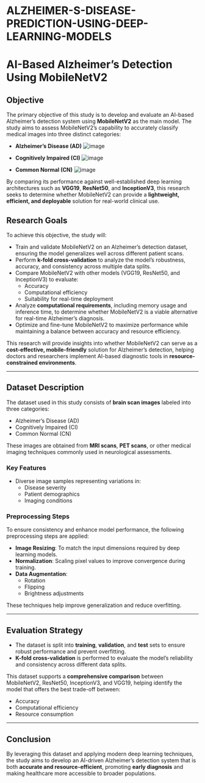 # ALZHEIMER-S-DISEASE-PREDICTION-USING-DEEP-LEARNING-MODELS

# AI-Based Alzheimer’s Detection Using MobileNetV2

## Objective

The primary objective of this study is to develop and evaluate an AI-based Alzheimer’s detection system using **MobileNetV2** as the main model. The study aims to assess MobileNetV2’s capability to accurately classify medical images into three distinct categories:

- **Alzheimer’s Disease (AD)** ![image](https://github.com/user-attachments/assets/e2d84d0b-a72a-4671-861c-e18d1aa2c493)

- **Cognitively Impaired (CI)** ![image](https://github.com/user-attachments/assets/4a6f7b07-68e0-4d48-afd4-5f6979f100a2)

- **Common Normal (CN)** ![image](https://github.com/user-attachments/assets/dee95ab4-3f40-4940-931b-c817c70770b8)


By comparing its performance against well-established deep learning architectures such as **VGG19**, **ResNet50**, and **InceptionV3**, this research seeks to determine whether MobileNetV2 can provide a **lightweight, efficient, and deployable** solution for real-world clinical use.

## Research Goals

To achieve this objective, the study will:

- Train and validate MobileNetV2 on an Alzheimer’s detection dataset, ensuring the model generalizes well across different patient scans.
- Perform **k-fold cross-validation** to analyze the model’s robustness, accuracy, and consistency across multiple data splits.
- Compare MobileNetV2 with other models (VGG19, ResNet50, and InceptionV3) to evaluate:
  - Accuracy
  - Computational efficiency
  - Suitability for real-time deployment
- Analyze **computational requirements**, including memory usage and inference time, to determine whether MobileNetV2 is a viable alternative for real-time Alzheimer’s diagnosis.
- Optimize and fine-tune MobileNetV2 to maximize performance while maintaining a balance between accuracy and resource efficiency.

This research will provide insights into whether MobileNetV2 can serve as a **cost-effective, mobile-friendly** solution for Alzheimer’s detection, helping doctors and researchers implement AI-based diagnostic tools in **resource-constrained environments**.

---

## Dataset Description

The dataset used in this study consists of **brain scan images** labeled into three categories:

- Alzheimer’s Disease (AD)
- Cognitively Impaired (CI)
- Common Normal (CN)

These images are obtained from **MRI scans**, **PET scans**, or other medical imaging techniques commonly used in neurological assessments.

### Key Features

- Diverse image samples representing variations in:
  - Disease severity
  - Patient demographics
  - Imaging conditions

### Preprocessing Steps

To ensure consistency and enhance model performance, the following preprocessing steps are applied:

- **Image Resizing**: To match the input dimensions required by deep learning models.
- **Normalization**: Scaling pixel values to improve convergence during training.
- **Data Augmentation**:
  - Rotation
  - Flipping
  - Brightness adjustments

These techniques help improve generalization and reduce overfitting.

---

## Evaluation Strategy

- The dataset is split into **training**, **validation**, and **test** sets to ensure robust performance and prevent overfitting.
- **K-fold cross-validation** is performed to evaluate the model’s reliability and consistency across different data splits.

This dataset supports a **comprehensive comparison** between MobileNetV2, ResNet50, InceptionV3, and VGG19, helping identify the model that offers the best trade-off between:

- Accuracy  
- Computational efficiency  
- Resource consumption  

---

## Conclusion

By leveraging this dataset and applying modern deep learning techniques, the study aims to develop an AI-driven Alzheimer’s detection system that is both **accurate and resource-efficient**, promoting **early diagnosis** and making healthcare more accessible to broader populations.
